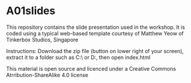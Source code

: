 # A01slides
This repository contains the slide presentation used in the workshop. It is coded using a typical web-based template courtesy of Matthew Yeow of Tinkerbox Studios, Singapore

Instructions:
Download the zip file (button on lower right of your screen), extract it to a folder such as C:\ or D:\, then open index.html

This material is open source and licenced under a Creative Commons Atrribution-ShareAlike 4.0 license
